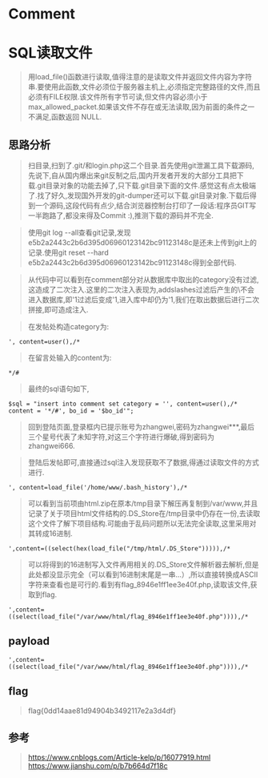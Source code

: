 # Comment

# SQL读取文件

> 用load_file()函数进行读取,值得注意的是读取文件并返回文件内容为字符串.要使用此函数,文件必须位于服务器主机上,必须指定完整路径的文件,而且必须有FILE权限.该文件所有字节可读,但文件内容必须小于max_allowed_packet.如果该文件不存在或无法读取,因为前面的条件之一不满足,函数返回 NULL.

## 思路分析

> 扫目录,扫到了.git/和login.php这二个目录.首先使用git泄漏工具下载源码,先说下,自从国内爆出来git反制之后,国内开发者开发的大部分工具把下载.git目录对象的功能去掉了,只下载.git目录下面的文件.感觉这有点太极端了.找了好久,发现国外开发的git-dumper还可以下载.git目录对象.下载后得到一个源码,这段代码有点少,结合浏览器控制台打印了一段话:程序员GIT写一半跑路了,都没来得及Commit :),推测下载的源码并不完全.

> 使用git log --all查看git记录,发现e5b2a2443c2b6d395d06960123142bc91123148c是还未上传到git上的记录.使用git reset --hard e5b2a2443c2b6d395d06960123142bc91123148c得到全部代码.

> 从代码中可以看到在comment部分对从数据库中取出的category没有过滤,这造成了二次注入.这里的二次注入表现为,addslashes过滤后产生的\不会进入数据库,即'1过滤后变成\'1,进入库中却仍为'1,我们在取出数据后进行二次拼接,即可造成注入.

> 在发帖处构造category为:

```
', content=user(),/*
```

> 在留言处输入的content为:

```
*/#
```

> 最终的sql语句如下,

```
$sql = "insert into comment set category = '', content=user(),/*  content = '*/#', bo_id = '$bo_id'";
```

> 回到登陆页面,登录框内已提示账号为zhangwei,密码为zhangwei***,最后三个星号代表了未知字符,对这三个字符进行爆破,得到密码为zhangwei666.

> 登陆后发帖即可,直接通过sql注入发现获取不了数据,得通过读取文件的方式进行.

```
', content=load_file('/home/www/.bash_history'),/*
```

> 可以看到当前项由html.zip在原本/tmp目录下解压再复制到/var/www,并且记录了关于项目html文件结构的.DS_Store在/tmp目录中仍存在一份,去读取这个文件了解下项目结构.可能由于乱码问题所以无法完全读取,这里采用对其转成16进制.

```
',content=((select(hex(load_file("/tmp/html/.DS_Store"))))),/*
```

> 可以将得到的16进制写入文件再用相关的.DS_Store文件解析器去解析,但是此处都没显示完全（可以看到16进制末尾是一串...）,所以直接转换成ASCII字符来查看也是可行的.看到有flag_8946e1ff1ee3e40f.php,读取该文件,获取到flag.

```
',content=((select(load_file("/var/www/html/flag_8946e1ff1ee3e40f.php")))),/*
```

## payload

```
',content=((select(load_file("/var/www/html/flag_8946e1ff1ee3e40f.php")))),/*
```

## flag

> flag{0dd14aae81d94904b3492117e2a3d4df}

## 参考

> https://www.cnblogs.com/Article-kelp/p/16077919.html
> https://www.jianshu.com/p/b7b664d7f18c